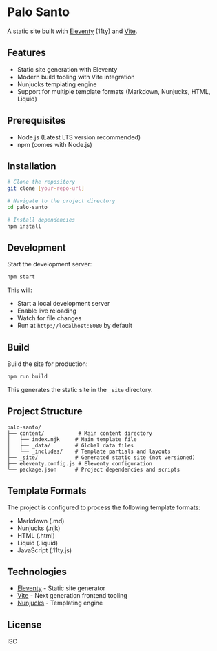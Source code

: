 # Palo Santo

A static site built with [Eleventy](https://www.11ty.dev/) (11ty) and [Vite](https://vitejs.dev/).

## Features

- Static site generation with Eleventy
- Modern build tooling with Vite integration
- Nunjucks templating engine
- Support for multiple template formats (Markdown, Nunjucks, HTML, Liquid)

## Prerequisites

- Node.js (Latest LTS version recommended)
- npm (comes with Node.js)

## Installation

```bash
# Clone the repository
git clone [your-repo-url]

# Navigate to the project directory
cd palo-santo

# Install dependencies
npm install
```

## Development

Start the development server:

```bash
npm start
```

This will:
- Start a local development server
- Enable live reloading
- Watch for file changes
- Run at `http://localhost:8080` by default

## Build

Build the site for production:

```bash
npm run build
```

This generates the static site in the `_site` directory.

## Project Structure

```
palo-santo/
├── content/           # Main content directory
│   ├── index.njk     # Main template file
│   ├── _data/        # Global data files
│   └── _includes/    # Template partials and layouts
├── _site/            # Generated static site (not versioned)
├── eleventy.config.js # Eleventy configuration
└── package.json      # Project dependencies and scripts
```

## Template Formats

The project is configured to process the following template formats:
- Markdown (.md)
- Nunjucks (.njk)
- HTML (.html)
- Liquid (.liquid)
- JavaScript (.11ty.js)

## Technologies

- [Eleventy](https://www.11ty.dev/) - Static site generator
- [Vite](https://vitejs.dev/) - Next generation frontend tooling
- [Nunjucks](https://mozilla.github.io/nunjucks/) - Templating engine

## License

ISC
